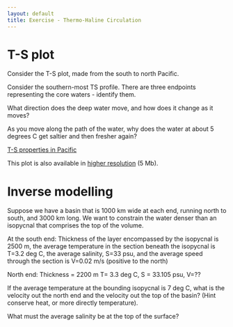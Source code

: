 ```yaml
---
layout: default
title: Exercise - Thermo-Haline Circulation
---
```


# T-S plot

Consider the T-S plot, made from the south to north Pacific.  

Consider the southern-most TS profile.  There are three endpoints
representing the core waters - identify them.

What direction does the deep water move, and how does it change as it
moves?

As you move along the path of the water, why does the water at about 5 degrees C get saltier and then fresher
again?  

[T-S properties in Pacific](/figs/P15TSPropssm.jpg)

This plot is also available in [higher resolution](/Readings/P15TSProps.pdf) (5 Mb).  

# Inverse modelling

Suppose we have a basin that is 1000 km wide at each end, running
north to south, and 3000 km long.  We want to constrain the water
denser than an isopycnal that comprises the top of the volume.

At the south end: Thickness of the layer encompassed by the isopycnal is  2500 m, the average temperature in the section beneath the isopycnal is T=3.2 deg C, the average salinity, S=33 psu, and the average speed through the section is V=0.02 m/s
(positive to the north)

North end: Thickness = 2200 m T= 3.3 deg C, S = 33.105 psu, V=??

If the average temperature at the bounding isopycnal is 7 deg C, what
is the velocity out the north end and the velocity out the top of the
basin? (Hint conserve heat, or more directly temperature).  

What must the average salinity be at the top of the surface?  
